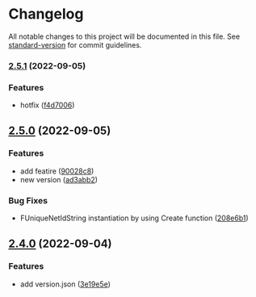 # Changelog

All notable changes to this project will be documented in this file. See [standard-version](https://github.com/conventional-changelog/standard-version) for commit guidelines.

### [2.5.1](https://bitbucket.org/andriwahyu/justice-ue4-network-utilities-plugin/branches/compare/2.5.1%0D2.5.0) (2022-09-05)


### Features

* hotfix ([f4d7006](https://bitbucket.org/andriwahyu/justice-ue4-network-utilities-plugin/commits/f4d7006e402926e0efeef45d8f5a82efe32ae517))

## [2.5.0](https://bitbucket.org/andriwahyu/justice-ue4-network-utilities-plugin/branches/compare/2.5.0%0D2.4.0) (2022-09-05)


### Features

* add featire ([90028c8](https://bitbucket.org/andriwahyu/justice-ue4-network-utilities-plugin/commits/90028c8b52ae965c55bd82c8c7edccc35f2dca79))
* new version ([ad3abb2](https://bitbucket.org/andriwahyu/justice-ue4-network-utilities-plugin/commits/ad3abb28e7d1fa2c5ab47cc28d78cfe3e15288e2))


### Bug Fixes

* FUniqueNetIdString instantiation by using Create function ([208e6b1](https://bitbucket.org/andriwahyu/justice-ue4-network-utilities-plugin/commits/208e6b139200903d2a4ca20ec7ee600b33df364e))

## [2.4.0](https://bitbucket.org/andriwahyu/justice-ue4-network-utilities-plugin/branches/compare/2.4.0%0D2.3.0) (2022-09-04)


### Features

* add version.json ([3e19e5e](https://bitbucket.org/andriwahyu/justice-ue4-network-utilities-plugin/commits/3e19e5e3e03ac3e4ba981cf23c28879cdf61ee97))
